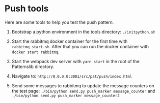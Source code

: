 # Push tools

Here are some tools to help you test the push pattern.

1) Bootstrap a python environment in the tools directory:
  ``./initpython.sh``

2) Start the rabbitmq docker container for the first time with ``rabbitmq_start.sh``.
   After that you can run the docker container with ``docker start rabbitmq``.

3) Start the webpack dev server with ``yarn start`` in the root of the Patternslib directory.

4) Navigate to: ``http://0.0.0.0:3001/src/pat/push/index.html``

5) Send some messages to rabbitmq to update the message counters on the test page:
   ``./bin/python send.py push_marker message_counter``
   and
   ``./bin/python send.py push_marker message_counter2``

